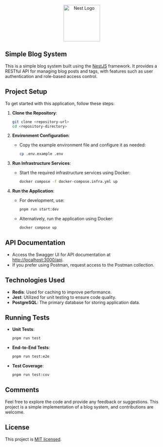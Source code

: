 <p align="center">
  <a href="http://nestjs.com/" target="blank"><img src="https://nestjs.com/img/logo-small.svg" width="120" alt="Nest Logo" /></a>
</p>

## Simple Blog System

This is a simple blog system built using the [NestJS](https://nestjs.com) framework. It provides a RESTful API for managing blog posts and tags, with features such as user authentication and role-based access control.

## Project Setup

To get started with this application, follow these steps:

1. **Clone the Repository**:

   ```bash
   git clone <repository-url>
   cd <repository-directory>
   ```

2. **Environment Configuration**:

   - Copy the example environment file and configure it as needed:
     ```bash
     cp .env.example .env
     ```

3. **Run Infrastructure Services**:

   - Start the required infrastructure services using Docker:
     ```bash
     docker compose -f docker-compose.infra.yml up
     ```

4. **Run the Application**:
   - For development, use:
     ```bash
     pnpm run start:dev
     ```
   - Alternatively, run the application using Docker:
     ```bash
     docker compose up
     ```

## API Documentation

- Access the Swagger UI for API documentation at [http://localhost:3000/api](http://localhost:3000/api).
- If you prefer using Postman, request access to the Postman collection.

## Technologies Used

- **Redis**: Used for caching to improve performance.
- **Jest**: Utilized for unit testing to ensure code quality.
- **PostgreSQL**: The primary database for storing application data.

## Running Tests

- **Unit Tests**:
  ```bash
  pnpm run test
  ```
- **End-to-End Tests**:
  ```bash
  pnpm run test:e2e
  ```
- **Test Coverage**:
  ```bash
  pnpm run test:cov
  ```

## Comments

Feel free to explore the code and provide any feedback or suggestions. This project is a simple implementation of a blog system, and contributions are welcome.

## License

This project is [MIT licensed](https://github.com/nestjs/nest/blob/master/LICENSE).
